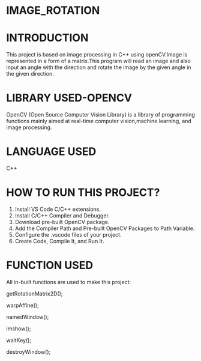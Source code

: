 # IMAGE_ROTATION

# INTRODUCTION

This project is based on image processing in C++ using openCV.Image is represented in a form of a matrix.This program will read an image and also input an angle with the direction
and rotate the image by the given angle in the given direction.

# LIBRARY USED-OPENCV

OpenCV (Open Source Computer Vision Library) is a library of programming functions mainly aimed at real-time computer vision,machine learning, and image processing.

# LANGUAGE USED

C++

# HOW TO RUN THIS PROJECT?

1. Install VS Code C/C++ extensions.
2. Install C/C++ Compiler and Debugger.
3. Download pre-built OpenCV package.
4. Add the Compiler Path and Pre-built OpenCV Packages to Path Variable.
5. Configure the .vscode files of your project.
6. Create Code, Compile It, and Run It.

# FUNCTION USED

All in-built functions are used to make this project:

getRotationMatrix2D();

warpAffine();

namedWindow();

imshow();

waitKey();

destroyWindow();



